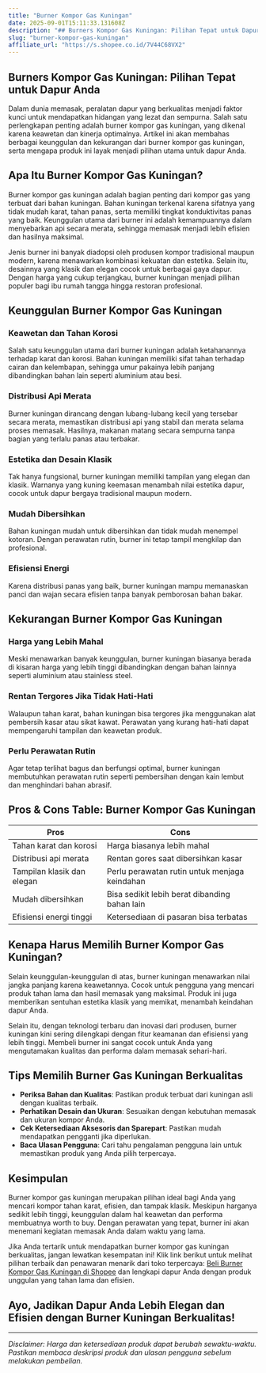 ```yaml
---
title: "Burner Kompor Gas Kuningan"
date: 2025-09-01T15:11:33.131608Z
description: "## Burners Kompor Gas Kuningan: Pilihan Tepat untuk Dapur Anda..."
slug: "burner-kompor-gas-kuningan"
affiliate_url: "https://s.shopee.co.id/7V44C68VX2"
---
```

## Burners Kompor Gas Kuningan: Pilihan Tepat untuk Dapur Anda

Dalam dunia memasak, peralatan dapur yang berkualitas menjadi faktor kunci untuk mendapatkan hidangan yang lezat dan sempurna. Salah satu perlengkapan penting adalah burner kompor gas kuningan, yang dikenal karena keawetan dan kinerja optimalnya. Artikel ini akan membahas berbagai keunggulan dan kekurangan dari burner kompor gas kuningan, serta mengapa produk ini layak menjadi pilihan utama untuk dapur Anda.

## Apa Itu Burner Kompor Gas Kuningan?

Burner kompor gas kuningan adalah bagian penting dari kompor gas yang terbuat dari bahan kuningan. Bahan kuningan terkenal karena sifatnya yang tidak mudah karat, tahan panas, serta memiliki tingkat konduktivitas panas yang baik. Keunggulan utama dari burner ini adalah kemampuannya dalam menyebarkan api secara merata, sehingga memasak menjadi lebih efisien dan hasilnya maksimal.

Jenis burner ini banyak diadopsi oleh produsen kompor tradisional maupun modern, karena menawarkan kombinasi kekuatan dan estetika. Selain itu, desainnya yang klasik dan elegan cocok untuk berbagai gaya dapur. Dengan harga yang cukup terjangkau, burner kuningan menjadi pilihan populer bagi ibu rumah tangga hingga restoran profesional.

## Keunggulan Burner Kompor Gas Kuningan

### Keawetan dan Tahan Korosi

Salah satu keunggulan utama dari burner kuningan adalah ketahanannya terhadap karat dan korosi. Bahan kuningan memiliki sifat tahan terhadap cairan dan kelembapan, sehingga umur pakainya lebih panjang dibandingkan bahan lain seperti aluminium atau besi.

### Distribusi Api Merata

Burner kuningan dirancang dengan lubang-lubang kecil yang tersebar secara merata, memastikan distribusi api yang stabil dan merata selama proses memasak. Hasilnya, makanan matang secara sempurna tanpa bagian yang terlalu panas atau terbakar.

### Estetika dan Desain Klasik

Tak hanya fungsional, burner kuningan memiliki tampilan yang elegan dan klasik. Warnanya yang kuning keemasan menambah nilai estetika dapur, cocok untuk dapur bergaya tradisional maupun modern.

### Mudah Dibersihkan

Bahan kuningan mudah untuk dibersihkan dan tidak mudah menempel kotoran. Dengan perawatan rutin, burner ini tetap tampil mengkilap dan profesional.

### Efisiensi Energi

Karena distribusi panas yang baik, burner kuningan mampu memanaskan panci dan wajan secara efisien tanpa banyak pemborosan bahan bakar.

## Kekurangan Burner Kompor Gas Kuningan

### Harga yang Lebih Mahal

Meski menawarkan banyak keunggulan, burner kuningan biasanya berada di kisaran harga yang lebih tinggi dibandingkan dengan bahan lainnya seperti aluminium atau stainless steel.

### Rentan Tergores Jika Tidak Hati-Hati

Walaupun tahan karat, bahan kuningan bisa tergores jika menggunakan alat pembersih kasar atau sikat kawat. Perawatan yang kurang hati-hati dapat mempengaruhi tampilan dan keawetan produk.

### Perlu Perawatan Rutin

Agar tetap terlihat bagus dan berfungsi optimal, burner kuningan membutuhkan perawatan rutin seperti pembersihan dengan kain lembut dan menghindari bahan abrasif.

## Pros & Cons Table: Burner Kompor Gas Kuningan

| Pros                                            | Cons                                                   |
|-------------------------------------------------|--------------------------------------------------------|
| Tahan karat dan korosi                        | Harga biasanya lebih mahal                          |
| Distribusi api merata                         | Rentan gores saat dibersihkan kasar               |
| Tampilan klasik dan elegan                   | Perlu perawatan rutin untuk menjaga keindahan   |
| Mudah dibersihkan                              | Bisa sedikit lebih berat dibanding bahan lain      |
| Efisiensi energi tinggi                        | Ketersediaan di pasaran bisa terbatas               |

## Kenapa Harus Memilih Burner Kompor Gas Kuningan?

Selain keunggulan-keunggulan di atas, burner kuningan menawarkan nilai jangka panjang karena keawetannya. Cocok untuk pengguna yang mencari produk tahan lama dan hasil memasak yang maksimal. Produk ini juga memberikan sentuhan estetika klasik yang memikat, menambah keindahan dapur Anda.

Selain itu, dengan teknologi terbaru dan inovasi dari produsen, burner kuningan kini sering dilengkapi dengan fitur keamanan dan efisiensi yang lebih tinggi. Membeli burner ini sangat cocok untuk Anda yang mengutamakan kualitas dan performa dalam memasak sehari-hari.

## Tips Memilih Burner Gas Kuningan Berkualitas

- **Periksa Bahan dan Kualitas**: Pastikan produk terbuat dari kuningan asli dengan kualitas terbaik.
- **Perhatikan Desain dan Ukuran**: Sesuaikan dengan kebutuhan memasak dan ukuran kompor Anda.
- **Cek Ketersediaan Aksesoris dan Sparepart**: Pastikan mudah mendapatkan pengganti jika diperlukan.
- **Baca Ulasan Pengguna**: Cari tahu pengalaman pengguna lain untuk memastikan produk yang Anda pilih terpercaya.

## Kesimpulan

Burner kompor gas kuningan merupakan pilihan ideal bagi Anda yang mencari kompor tahan karat, efisien, dan tampak klasik. Meskipun harganya sedikit lebih tinggi, keunggulan dalam hal keawetan dan performa membuatnya worth to buy. Dengan perawatan yang tepat, burner ini akan menemani kegiatan memasak Anda dalam waktu yang lama.

Jika Anda tertarik untuk mendapatkan burner kompor gas kuningan berkualitas, jangan lewatkan kesempatan ini! Klik link berikut untuk melihat pilihan terbaik dan penawaran menarik dari toko terpercaya: [Beli Burner Kompor Gas Kuningan di Shopee](https://s.shopee.co.id/7V44C68VX2) dan lengkapi dapur Anda dengan produk unggulan yang tahan lama dan efisien.

## Ayo, Jadikan Dapur Anda Lebih Elegan dan Efisien dengan Burner Kuningan Berkualitas!

---

*Disclaimer: Harga dan ketersediaan produk dapat berubah sewaktu-waktu. Pastikan membaca deskripsi produk dan ulasan pengguna sebelum melakukan pembelian.*